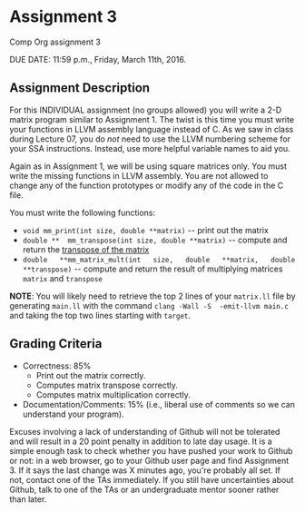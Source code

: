 # Assignment 3
Comp Org assignment 3

DUE DATE: 11:59 p.m., Friday, March 11th, 2016.

## Assignment Description

For this  INDIVIDUAL assignment (no  groups allowed) you will  write a
2-D matrix  program similar to Assignment  1.  The twist  is this time
you must write your functions  in LLVM assembly language instead of C.
As we  saw in class during  Lecture 07, you  do *not* need to  use the
LLVM numbering  scheme for your  SSA instructions.  Instead,  use more
helpful variable names to aid you.

Again as in Assignment 1, we  will be using square matrices only.  You
must  write the  missing  functions  in LLVM  assembly.   You are  not
allowed to change any of the  function prototypes or modify any of the
code in the C file.

You must write the following functions:

- `void mm_print(int size, double **matrix)` -- print out the matrix
- `double **  mm_transpose(int size, double **matrix)`  -- compute and
  return           the           [transpose           of           the
  matrix](https://en.wikipedia.org/wiki/Transpose)
- `double   **mm_matrix_mult(int   size,   double   **matrix,   double
  **transpose)`  --  compute  and  return the  result  of  multiplying
  matrices `matrix` and `transpose`

**NOTE**: You  will likely need  to retrieve the  top 2 lines  of your
  `matrix.ll`  file by  generating `main.ll`  with the  command `clang
  -Wall -S  -emit-llvm main.c` and  taking the top two  lines starting
  with `target`.

## Grading Criteria

* Correctness: 85%
  - Print out the matrix correctly.
  - Computes matrix transpose correctly.
  - Computes matrix multiplication correctly.
* Documentation/Comments: 15% (i.e., liberal use of comments so we can
  understand your program).

Excuses  involving a  lack  of  understanding of  Github  will not  be
tolerated and  will result in a  20 point penalty in  addition to late
day  usage.  It  is a  simple enough  task to  check whether  you have
pushed your work to Github or not: in a web browser, go to your Github
user page  and find Assignment  3.  If it  says the last change  was X
minutes ago, you're probably all set.   If not, contact one of the TAs
immediately.  If  you still have  uncertainties about Github,  talk to
one of the TAs or an undergraduate mentor sooner rather than later.
